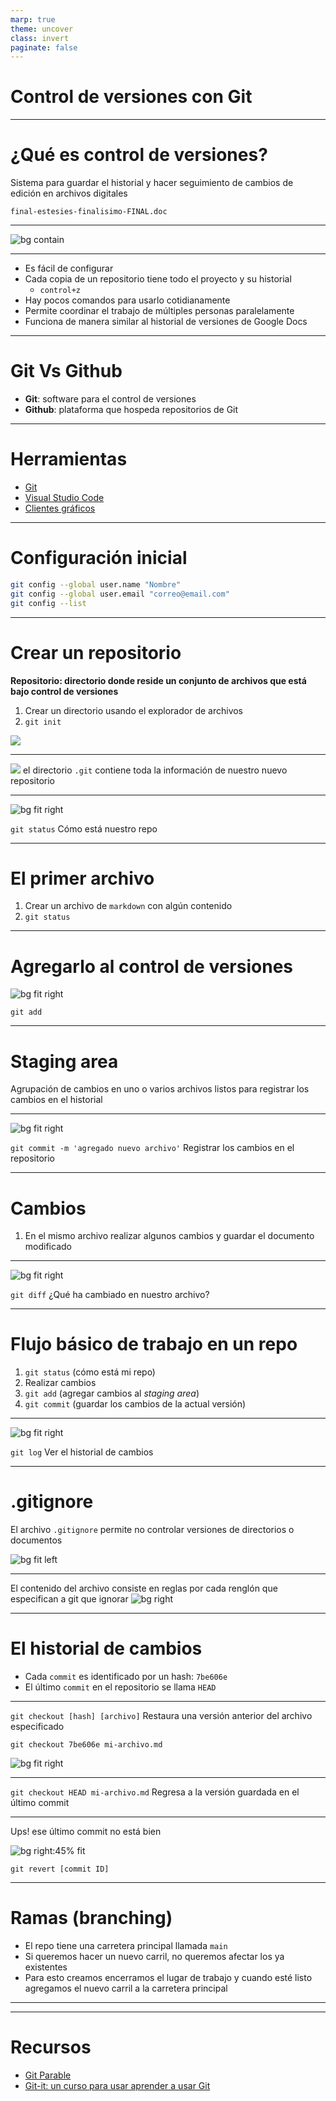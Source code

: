 ```yaml
---
marp: true
theme: uncover
class: invert
paginate: false
---
```


# Control de versiones con Git

---

# ¿Qué es control de versiones?

Sistema para guardar el historial y hacer seguimiento de cambios de edición en archivos digitales

``final-estesies-finalisimo-FINAL.doc``

---

![bg contain](./img/commits.png)

---

* Es fácil de configurar
* Cada copia de un repositorio tiene todo el proyecto y su historial
  * `control+z` 
* Hay pocos comandos para usarlo cotidianamente
* Permite coordinar el trabajo de múltiples personas paralelamente
* Funciona de manera similar al historial de versiones de Google Docs

---

# Git Vs Github

* **Git**: software para el control de versiones
* **Github**: plataforma que hospeda repositorios de Git

---

# Herramientas 

* [Git](https://git-scm.com/downloads)
* [Visual Studio Code](https://code.visualstudio.com)
* [Clientes gráficos](https://git-scm.com/downloads/guis)

---

# Configuración inicial

```bash
git config --global user.name "Nombre"
git config --global user.email "correo@email.com"
git config --list
```

---

# Crear un repositorio
<style scoped>section{font-size:30px;}</style>

**Repositorio: directorio donde reside un conjunto de archivos que está bajo control de versiones**

1. Crear un directorio usando el explorador de archivos
2. ``git init``

![](./img/vs-git-init.png)

---

![](./img/git-dir.png)
el directorio ``.git`` contiene toda la información de nuestro nuevo repositorio

---

![bg fit right](./img/git-status.png)

``git status``
Cómo está nuestro repo 

---

# El primer archivo

1. Crear un archivo de ``markdown`` con algún contenido
2. ``git status``

---

<style scoped>section{font-size:30px;}</style>

# Agregarlo al control de versiones

![bg fit right](./img/git-add.png)

``git add``

---

# Staging area

Agrupación de cambios en uno o varios archivos listos para registrar los cambios en el historial

---

<style scoped>section{font-size:30px;}</style>
![bg fit right](./img/git-commit.png)

``git commit -m 'agregado nuevo archivo'``
Registrar los cambios en el repositorio

---

# Cambios

1. En el mismo archivo realizar algunos cambios y guardar el documento modificado

---

<style scoped>section{font-size:30px;}</style>
![bg fit right](./img/git-diff.png)

``git diff``
¿Qué ha cambiado en nuestro archivo?

---

# Flujo básico de trabajo en un repo

1. ``git status`` (cómo está mi repo)
2. Realizar cambios
3. ``git add`` (agregar cambios al *staging area*)
4. ``git commit`` (guardar los cambios de la actual versión)

---

<style scoped>section{font-size:30px;}</style>
![bg fit right](./img/git-log.png)

``git log``
Ver el historial de cambios

---

# .gitignore

El archivo ``.gitignore`` permite no controlar versiones de directorios o documentos 

![bg fit left](./img/git-ignore-1.png)

---

El contenido del archivo consiste en reglas por cada renglón que especifican a git que ignorar
![bg right](./img/git-ignore-2.png)

---

# El historial de cambios

<style scoped>section{font-size:30px;}</style>

* Cada ``commit`` es identificado por un hash: ``7be606e``
* El último ``commit`` en el repositorio se llama ``HEAD``

---
<style scoped>section{font-size:30px;}</style>

``git checkout [hash] [archivo]``
Restaura una versión anterior del archivo especificado

``git checkout 7be606e mi-archivo.md``

![bg fit right](./img/git-checkout-file.png)

---

``git checkout HEAD mi-archivo.md``
Regresa a la versión guardada en el último commit

---

Ups! ese último commit no está bien

![bg right:45% fit](./img/git-revert.png)

``git revert [commit ID]``

---
# Ramas (branching)

* El repo tiene una carretera principal llamada ``main``
* Si queremos hacer un nuevo carril, no queremos afectar los ya existentes
* Para esto creamos encerramos el lugar de trabajo y cuando esté listo agregamos el nuevo carril a la carretera principal

---


---

# Recursos

* [Git Parable](https://tom.preston-werner.com/2009/05/19/the-git-parable.html)
* [Git-it: un curso para usar aprender a usar Git ](https://github.com/jlord/git-it-electron)